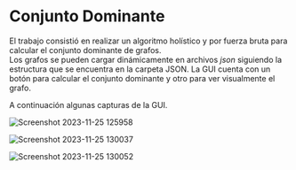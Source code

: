 # Conjunto Dominante

El trabajo consistió en realizar un algoritmo holístico y por fuerza bruta para calcular el conjunto dominante de grafos.  
Los grafos se pueden cargar dinámicamente en archivos _json_ siguiendo la estructura que se encuentra en la carpeta JSON. 
La GUI cuenta con un botón para calcular el conjunto dominante y otro para ver visualmente el grafo.  

A continuación algunas capturas de la GUI.

![Screenshot 2023-11-25 125958](https://github.com/JGRoldan/Programacion-UNGS/assets/71336562/85cefe79-9400-4f74-b2f3-25bcae74e8f8)

![Screenshot 2023-11-25 130037](https://github.com/JGRoldan/Programacion-UNGS/assets/71336562/f130e6d3-9bc7-431e-8441-2daeb16df0fc)

![Screenshot 2023-11-25 130052](https://github.com/JGRoldan/Programacion-UNGS/assets/71336562/784710d4-5e82-40ea-9d02-64b5cd17a06c)
